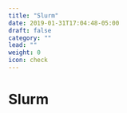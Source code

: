 ```yaml
---
title: "Slurm"
date: 2019-01-31T17:04:48-05:00
draft: false
category: ""
lead: ""
weight: 0
icon: check
---
```


# Slurm
